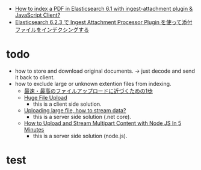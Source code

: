 * [How to index a PDF in Elasticsearch 6.1 with ingest-attachment plugin & JavaScript Client?](https://stackoverflow.com/questions/49144815/how-to-index-a-pdf-in-elasticsearch-6-1-with-ingest-attachment-plugin-javascri)
* [Elasticsearch 6.2.3 で Ingest Attachment Processor Plugin を使って添付ファイルをインデクシングする](https://qiita.com/nettle0010/items/85f552879804da21b1c8)

# todo

* how to store and download original documents. -> just decode and send it back to client.
* how to exclude large or unknown extention files from indexing.
  * [最速・最高のファイルアップロードに近づくための1歩](https://qiita.com/zaru/items/8c0ab5c70775644d4d41)
  * [Huge File Upload](https://stackoverflow.com/questions/12463655/huge-file-upload)
    * this is a client side solution.
  * [Uploading large file, how to stream data?](https://forums.servicestack.net/t/uploading-large-file-how-to-stream-data/7450)
    * this is a server side solution (.net core).
  * [How to Upload and Stream Multipart Content with Node JS In 5 Minutes](https://levelup.gitconnected.com/upload-and-stream-multipart-content-with-nodejs-in-5minutes-61836e061080)
    * this is a server side solution (node.js).

# test

